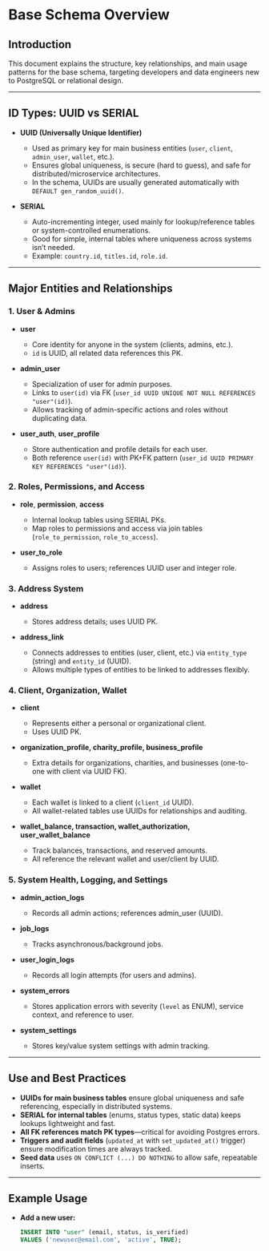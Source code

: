 # Base Schema Overview

## Introduction

This document explains the structure, key relationships, and main usage patterns for the base schema, targeting developers and data engineers new to PostgreSQL or relational design.

---

## ID Types: UUID vs SERIAL

- **UUID (Universally Unique Identifier)**
  - Used as primary key for main business entities (`user`, `client`, `admin_user`, `wallet`, etc.).
  - Ensures global uniqueness, is secure (hard to guess), and safe for distributed/microservice architectures.
  - In the schema, UUIDs are usually generated automatically with `DEFAULT gen_random_uuid()`.

- **SERIAL**
  - Auto-incrementing integer, used mainly for lookup/reference tables or system-controlled enumerations.
  - Good for simple, internal tables where uniqueness across systems isn’t needed.
  - Example: `country.id`, `titles.id`, `role.id`.

---

## Major Entities and Relationships

### 1. User & Admins

- **user**
  - Core identity for anyone in the system (clients, admins, etc.).
  - `id` is UUID, all related data references this PK.

- **admin_user**
  - Specialization of user for admin purposes.
  - Links to `user(id)` via FK (`user_id UUID UNIQUE NOT NULL REFERENCES "user"(id)`).
  - Allows tracking of admin-specific actions and roles without duplicating data.

- **user_auth**, **user_profile**
  - Store authentication and profile details for each user.
  - Both reference `user(id)` with PK+FK pattern (`user_id UUID PRIMARY KEY REFERENCES "user"(id)`).

### 2. Roles, Permissions, and Access

- **role**, **permission**, **access**
  - Internal lookup tables using SERIAL PKs.
  - Map roles to permissions and access via join tables (`role_to_permission`, `role_to_access`).

- **user_to_role**
  - Assigns roles to users; references UUID user and integer role.

### 3. Address System

- **address**
  - Stores address details; uses UUID PK.

- **address_link**
  - Connects addresses to entities (user, client, etc.) via `entity_type` (string) and `entity_id` (UUID).
  - Allows multiple types of entities to be linked to addresses flexibly.

### 4. Client, Organization, Wallet

- **client**
  - Represents either a personal or organizational client.
  - Uses UUID PK.

- **organization_profile, charity_profile, business_profile**
  - Extra details for organizations, charities, and businesses (one-to-one with client via UUID FK).

- **wallet**
  - Each wallet is linked to a client (`client_id` UUID).
  - All wallet-related tables use UUIDs for relationships and auditing.

- **wallet_balance, transaction, wallet_authorization, user_wallet_balance**
  - Track balances, transactions, and reserved amounts.
  - All reference the relevant wallet and user/client by UUID.

### 5. System Health, Logging, and Settings

- **admin_action_logs**
  - Records all admin actions; references admin_user (UUID).

- **job_logs**
  - Tracks asynchronous/background jobs.

- **user_login_logs**
  - Records all login attempts (for users and admins).

- **system_errors**
  - Stores application errors with severity (`level` as ENUM), service context, and reference to user.

- **system_settings**
  - Stores key/value system settings with admin tracking.

---

## Use and Best Practices

- **UUIDs for main business tables** ensure global uniqueness and safe referencing, especially in distributed systems.
- **SERIAL for internal tables** (enums, status types, static data) keeps lookups lightweight and fast.
- **All FK references match PK types**—critical for avoiding Postgres errors.
- **Triggers and audit fields** (`updated_at` with `set_updated_at()` trigger) ensure modification times are always tracked.
- **Seed data** uses `ON CONFLICT (...) DO NOTHING` to allow safe, repeatable inserts.

---

## Example Usage

- **Add a new user:**
  ```sql
  INSERT INTO "user" (email, status, is_verified)
  VALUES ('newuser@email.com', 'active', TRUE);
